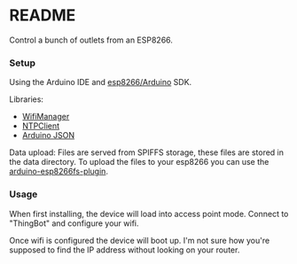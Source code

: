 # README #

Control a bunch of outlets from an ESP8266.

### Setup ###

Using the Arduino IDE and [esp8266/Arduino](https://github.com/esp8266/Arduino) SDK.

Libraries:
* [WifiManager](https://github.com/tzapu/WiFiManager)
* [NTPClient](https://github.com/arduino-libraries/NTPClient)
* [Arduino JSON](https://github.com/bblanchon/ArduinoJson)

Data upload:
Files are served from SPIFFS storage, these files are stored in the data directory. To upload the files to your esp8266 you can use the [arduino-esp8266fs-plugin](https://github.com/esp8266/arduino-esp8266fs-plugin).

### Usage ###

When first installing, the device will load into access point mode. Connect to "ThingBot" and configure your wifi.

Once wifi is configured the device will boot up. I'm not sure how you're supposed to find the IP address without looking on your router.